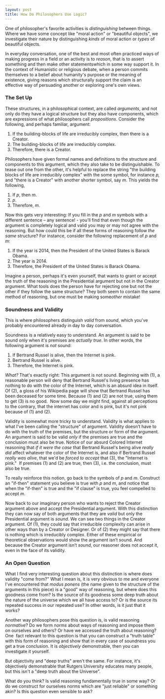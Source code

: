 ```yaml
---
layout: post
title: How Do Philosophers Use Logic?
---
```


One of philosopher's favorite activities is *distinguishing* between
things. Where we have some concept like "moral action" or "beautiful
objects", we investigate their nature by distinguishing *kinds* of moral
action or *types* of beautiful objects.

In everyday conversation, one of the best and most often practiced ways
of making progress in a field or an activity is to *reason*, that is to
assert something and then make other statementswhich in some way support
it. In the context of Humanistic or religious debate, when a person
commits themselves to a belief about humanity's purpose or the meaning
of existence, giving reasons which structurally support the claim is an
effective way of persuading another or exploring one's own views.

### The Set Up

These structures, in a philosophical context, are called *arguments*,
and not only do they have a logical structure but they also have
components, which are expressions of what philosophers call
*propositions*. Consider the following, and perhaps familiar, argument:

1.  If the building-blocks of life are irreducibly complex, then there
    is a Creator.
1.   The building-blocks of life are irreducibly complex.
1.   Therefore, there is a Creator.

Philosophers have given formal names and definitions to the structure
and components to this argument, which they also take to be
distinguishable. To tease out one from the other, it's helpful to
replace the string "the building blocks of life are irreducibly complex"
with the some symbol, for instance *p,* and "there is a Creator" with
another shorter symbol, say *m*. This yields the following,

1.   If *p*, then *m*.
1.   *p*.
1.   Therefore, *m*.

Now this gets very interesting: If you fill in the *p* and *m* symbols
with a different sentence – any sentence! - you'll find that even though
the argument is completely logical and valid you may or may not agree
with the reasoning. But how could this be if all these forms of
reasoning follow *the same* structure? For instance, consider the
following replacement of *p* and *m*:

1.   If the year is 2014, then the President of the United States is
    Barack Obama.
1.  The year is 2014.
1.  Therefore, the President of the United States is Barack Obama.

Imagine a person, perhaps it's even yourself, that wants to grant or
accept the truth of the reasoning in the Presidential argument but not
in the Creator argument. What tools does the person have for rejecting
one but not the other if they follow the same structure? They both seem
to contain the same method of reasoning, but one must be making
some*other* mistake!

### Soundness and Validity

This is where philosophers distinguish *valid* from *sound*, which
you've probably encountered already in day to day conversation.

Soundness is a relatively easy to understand. An argument is said to be
sound only when it's premises are *actually true*. In other words, the
following argument is *not* sound:

1.  If Bertrand Russel is alive, then the Internet is pink.
1.  Bertrand Russel is alive.
1.  Therefore, the Internet is pink.

*What?* That's exactly right: This argument is not sound. Beginning with
(1), a reasonable person will deny that Bertrand Russel's living
presence has nothing to do with the color of the Internet, which is an
absurd idea in itself. Of (2), a gloss of his Wikipedia page will show
that Bertrand Russel has been deceased for some time. Because (1) and
(2) are not true, using them to get (3) is no good.  Now some day we
might find, against all perceptions to the contrary, that the internet
has color and is pink, but it's not pink because of (1) and (2).

Validity is somewhat more tricky to understand. Validity is what applies
to what I've been calling the "structure" of argument. Validity doesn’t
have to do with the truth of the premises, but the structure or form of
the argument. An argument is said to be valid *only* if the premises are
true and the conclusion must also be true. Notice of our absurd Colored
Internet reasoning that *if it were the case* that Bertrand Russel's
being alive *really did* affect whatever the color of the Internet is,
and also if Bertrand Russel *really was alive*, that we'd be *forced to
accept* that (3), the "Internet is pink."  If premises (1) and (2) are
true, then (3), i.e. the conclusion, must also be true.

To really reinforce this notion, go back to the symbols of *p* and *m*.
Construct an "if-then" statement you believe is true with *p* and *m*,
and notice that when the "if-then" is true and the "if clause" is true,
you feel compelled to accept *m*.

Now back to our imaginary person who wants to reject the Creator
argument above and accept the Presidential argument. With this
distinction they can now say of both arguments that they are *valid* but
only the Presidential argument is *sound*. We can see two things in the
Creator argument. Of (1), they could say that irreducible complexity can
arise in other ways than by a Creator or Designer. Or of (2) they might
say that there is nothing which is irreducibly complex. Either of these
empirical or theoretical observations would show the argument isn’t
sound. And because the Creator argument isn’t *sound*, our reasoner does
not accept it, even in the face of its validity.

### An Open Question

What I find very interesting question about this distinction is where
does validity "come from?" What I mean is, it is very obvious to me and
everyone I've encountered that *modus ponens* (the name given to the
structure of the arguments in this piece) is a "good" way of reasoning,
but where does this goodness come from? Is the source of its goodness
some deep truth about the nature of the universe which we all have
access to? Or is the source its repeated success in our repeated use? In
other words, is it just that it works?

Another way philosophers pose this question is, is valid reasoning
*normative*? Do we form *norms* about ways of reasoning and impose them
on ourselves and others? Or have we accessed the truth about reasoning?
One  fact relevant to this question is that you can construct a "truth
table" with this form of reasoning and show that in every case of
soundness you get a true conclusion. It is *objectively* demonstrable,
then you can investigate it yourself.

But objectivity and "deep truths" aren't the same. For instance, it's
objectively demonstrable that Rutgers University educates many people,
but this isn't a "deep truth about the Universe".

What do you think? Is valid reasoning fundamentally true in some way? Or
do we construct for ourselves norms which are "just reliable" or
something akin? Is this question even sensible to ask?
